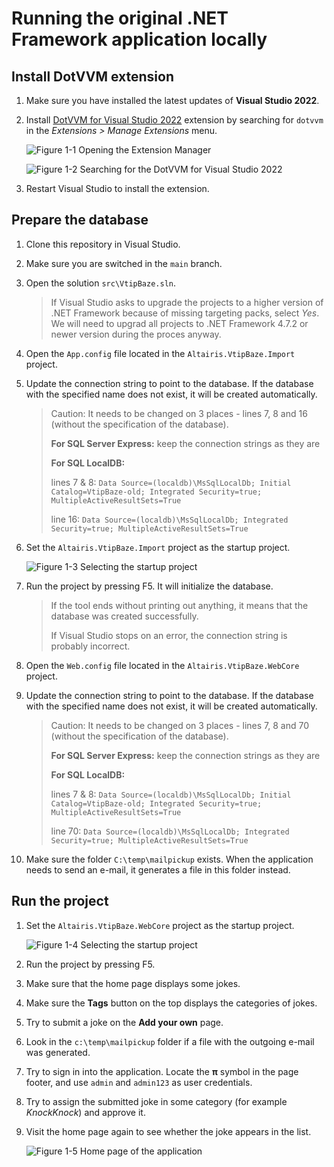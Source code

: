 # Running the original .NET Framework application locally

## Install DotVVM extension

1. Make sure you have installed the latest updates of **Visual Studio 2022**.

1. Install [DotVVM for Visual Studio 2022](https://www.dotvvm.com/get-dotvvm) extension by searching for `dotvvm` in the _Extensions > Manage Extensions_ menu. 

	![Figure 1-1 Opening the Extension Manager](figures/01-01.png)

	![Figure 1-2 Searching for the DotVVM for Visual Studio 2022](figures/01-02.png)

1. Restart Visual Studio to install the extension.

## Prepare the database

1. Clone this repository in Visual Studio.

1. Make sure you are switched in the `main` branch.

1. Open the solution `src\VtipBaze.sln`.

	> If Visual Studio asks to upgrade the projects to a higher version of .NET Framework because of missing targeting packs, select _Yes_. We will need to upgrad all projects to .NET Framework 4.7.2 or newer version during the proces anyway. 

1. Open the `App.config` file located in the `Altairis.VtipBaze.Import` project.

1. Update the connection string to point to the database. If the database with the specified name does not exist, it will be created automatically.

	> Caution: It needs to be changed on 3 places - lines 7, 8 and 16 (without the specification of the database).
	>
	> **For SQL Server Express:** keep the connection strings as they are
	>
	> **For SQL LocalDB:**
	> 
	> lines 7 & 8: `Data Source=(localdb)\MsSqlLocalDb; Initial Catalog=VtipBaze-old; Integrated Security=true; MultipleActiveResultSets=True`
	>
	> line 16: `Data Source=(localdb)\MsSqlLocalDb; Integrated Security=true; MultipleActiveResultSets=True` 

1. Set the `Altairis.VtipBaze.Import` project as the startup project.

	![Figure 1-3 Selecting the startup project](figures/01-03.png)

1. Run the project by pressing F5. It will initialize the database.

	> If the tool ends without printing out anything, it means that the database was created successfully.
	>
	> If Visual Studio stops on an error, the connection string is probably incorrect.

1. Open the `Web.config` file located in the `Altairis.VtipBaze.WebCore` project.

1. Update the connection string to point to the database. If the database with the specified name does not exist, it will be created automatically.

	> Caution: It needs to be changed on 3 places - lines 7, 8 and 70 (without the specification of the database).
	>
	> **For SQL Server Express:** keep the connection strings as they are
	>
	> **For SQL LocalDB:**
	> 
	> lines 7 & 8: `Data Source=(localdb)\MsSqlLocalDb; Initial Catalog=VtipBaze-old; Integrated Security=true; MultipleActiveResultSets=True`
	>
	> line 70: `Data Source=(localdb)\MsSqlLocalDb; Integrated Security=true; MultipleActiveResultSets=True` 

1. Make sure the folder `C:\temp\mailpickup` exists. When the application needs to send an e-mail, it generates a file in this folder instead.

## Run the project

1. Set the `Altairis.VtipBaze.WebCore` project as the startup project.

	![Figure 1-4 Selecting the startup project](figures/01-04.png)

1. Run the project by pressing F5.

1. Make sure that the home page displays some jokes.

1. Make sure the **Tags** button on the top displays the categories of jokes.

1. Try to submit a joke on the **Add your own** page.

1. Look in the `c:\temp\mailpickup` folder if a file with the outgoing e-mail was generated.

1. Try to sign in into the application. Locate the **π** symbol in the page footer, and use `admin` and `admin123` as user credentials.

1. Try to assign the submitted joke in some category (for example _KnockKnock_) and approve it.

1. Visit the home page again to see whether the joke appears in the list.

	![Figure 1-5 Home page of the application](figures/01-05.png)
